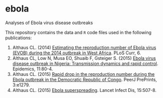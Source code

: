 # ebola
Analyses of Ebola virus disease outbreaks

This repository contains the data and `R` code files used in the following publications:

1. Althaus CL. (2014) [Estimating the reproduction number of Ebola virus (EVOB) during the 2014 outbreak in West Africa](http://dx.doi.org/10.1371/currents.outbreaks.91afb5e0f279e7f29e7056095255b288). PLoS Curr, 6.
2. Althaus CL, Low N, Musa EO, Shuaib F, Gsteiger S. (2015) [Ebola virus disease outbreak in Nigeria: Transmission dynamics and rapid control](http://dx.doi.org/10.1016/j.epidem.2015.03.001). Epidemics, 11:80-4.
3. Althaus CL. (2015) [Rapid drop in the reproduction number during the Ebola outbreak in the Democratic Republic of Congo](https://dx.doi.org/10.7287/peerj.preprints.1041). PeerJ PrePrints, 3:e1279.
4. Althaus CL. (2015) [Ebola superspreading](http://dx.doi.org/10.1016/S1473-3099(15)70135-0). Lancet Infect Dis, 15:507-8.
